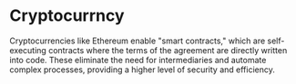 # Cryptocurrncy
Cryptocurrencies like Ethereum enable "smart contracts," which are self-executing contracts where the terms of the agreement are directly written into code. These eliminate the need for intermediaries and automate complex processes, providing a higher level of security and efficiency.
